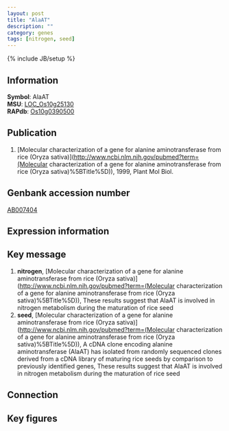 ```yaml
---
layout: post
title: "AlaAT"
description: ""
category: genes
tags: [nitrogen, seed]
---
```

{% include JB/setup %}

## Information
__Symbol__: AlaAT  
__MSU__: [LOC_Os10g25130](http://rice.plantbiology.msu.edu/cgi-bin/ORF_infopage.cgi?orf=LOC_Os10g25130)  
__RAPdb__: [Os10g0390500](http://rapdb.dna.affrc.go.jp/viewer/gbrowse_details/irgsp1?name=Os10g0390500)  

## Publication
1. [Molecular characterization of a gene for alanine aminotransferase from rice (Oryza sativa)](http://www.ncbi.nlm.nih.gov/pubmed?term=(Molecular characterization of a gene for alanine aminotransferase from rice (Oryza sativa)%5BTitle%5D)), 1999, Plant Mol Biol.

## Genbank accession number
[AB007404](http://www.ncbi.nlm.nih.gov/nuccore/AB007404)

## Expression information

## Key message
1. __nitrogen__, [Molecular characterization of a gene for alanine aminotransferase from rice (Oryza sativa)](http://www.ncbi.nlm.nih.gov/pubmed?term=(Molecular characterization of a gene for alanine aminotransferase from rice (Oryza sativa)%5BTitle%5D)),  These results suggest that AlaAT is involved in nitrogen metabolism during the maturation of rice seed
2. __seed__, [Molecular characterization of a gene for alanine aminotransferase from rice (Oryza sativa)](http://www.ncbi.nlm.nih.gov/pubmed?term=(Molecular characterization of a gene for alanine aminotransferase from rice (Oryza sativa)%5BTitle%5D)), A cDNA clone encoding alanine aminotransferase (AlaAT) has isolated from randomly sequenced clones derived from a cDNA library of maturing rice seeds by comparison to previously identified genes, These results suggest that AlaAT is involved in nitrogen metabolism during the maturation of rice seed

## Connection

## Key figures


